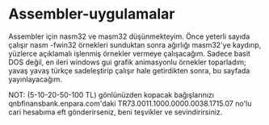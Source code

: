 # Assembler-uygulamalar
Assembler için nasm32 ve masm32 düşünmekteyim. Önce yeterli sayıda çalışır nasm -fwin32 örnekleri sunduktan sonra ağırlığı masm32'ye kaydırıp, yüzlerce açıklamalı işlenmiş örnekler vermeye çalışacağım. Sadece basit DOS değil, en ileri windows gui grafik animasyonlu örnekler toparladım; yavaş yavaş türkçe sadeleştirip çalışır hale getirdikten sonra, bu sayfada yayınlayacağım.

NOT: (5-10-20-50-100 TL) gönlünüzden kopacak bağışlarınızı qnbfinansbank.enpara.com'daki TR73.0011.1000.0000.0038.1715.07 no'lu cari hesabıma eft gönderirseniz, beni teşvikler ve sevindirirsiniz.
